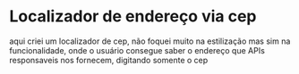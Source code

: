 <h1>Localizador de endereço via cep</h1>
<p>aqui criei um localizador de cep, não foquei muito
  na estilização mas sim na funcionalidade, onde o usuário consegue saber o endereço que
   APIs responsaveis nos fornecem, digitando somente o cep</p>
